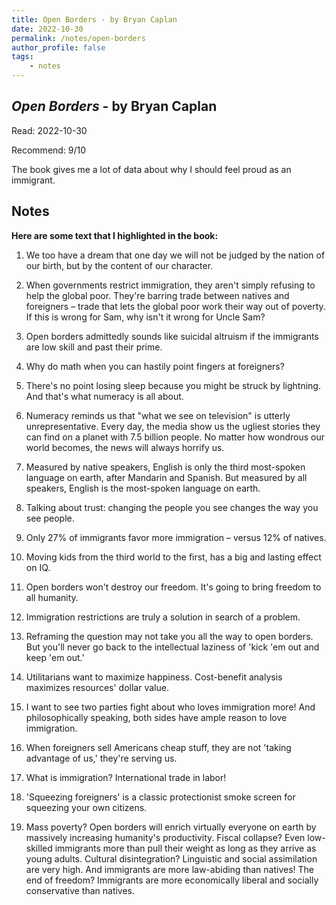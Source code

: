 ```yaml
---
title: Open Borders - by Bryan Caplan
date: 2022-10-30
permalink: /notes/open-borders
author_profile: false
tags:
    - notes
---
```


## *Open Borders* - by Bryan Caplan

Read: 2022-10-30

Recommend: 9/10

The book gives me a lot of data about why I should feel proud as an immigrant. 


## Notes

**Here are some text that I highlighted in the book:** 

1. We too have a dream that one day we will not be judged by the nation of our birth, but by the content of our character. 

1. When governments restrict immigration, they aren't simply refusing to help the global poor. They're barring trade between natives and foreigners – trade that lets the global poor work their way out of poverty. If this is wrong for Sam, why isn't it wrong for Uncle Sam?

1. Open borders admittedly sounds like suicidal altruism if the immigrants are low skill and past their prime. 

1. Why do math when you can hastily point fingers at foreigners?

1. There's no point losing sleep because you might be struck by lightning. And that's what numeracy is all about. 

1. Numeracy reminds us that "what we see on television" is utterly unrepresentative. Every day, the media show us the ugliest stories they can find on a planet with 7.5 billion people. No matter how wondrous our world becomes, the news will always horrify us. 

1. Measured by native speakers, English is only the third most-spoken language on earth, after Mandarin and Spanish. But measured by all speakers, English is the most-spoken language on earth.

1. Talking about trust: changing the people you see changes the way you see people. 

1. Only 27% of immigrants favor more immigration – versus 12% of natives. 

1. Moving kids from the third world to the first, has a big and lasting effect on IQ. 

1. Open borders won't destroy our freedom. It's going to bring freedom to all humanity. 

1. Immigration restrictions are truly a solution in search of a problem. 

1. Reframing the question may not take you all the way to open borders. But you'll never go back to the intellectual laziness of 'kick 'em out and keep 'em out.' 

1. Utilitarians want to maximize happiness. Cost-benefit analysis maximizes resources' dollar value. 

1. I want to see two parties fight about who loves immigration more! And philosophically speaking, both sides have ample reason to love immigration. 

1. When foreigners sell Americans cheap stuff, they are not 'taking advantage of us,' they're serving us. 

1. What is immigration? International trade in labor!

1. 'Squeezing foreigners' is a classic protectionist smoke screen for squeezing your own citizens. 

1. Mass poverty? Open borders will enrich virtually everyone on earth by massively increasing humanity's productivity. Fiscal collapse? Even low-skilled immigrants more than pull their weight as long as they arrive as young adults. Cultural disintegration? Linguistic and social assimilation are very high. And immigrants are more law-abiding than natives! The end of freedom? Immigrants are more economically liberal and socially conservative than natives. 